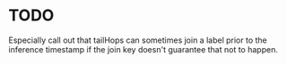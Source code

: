 # TODO

Especially call out that tailHops can sometimes join a label prior to the inference timestamp if the join key doesn't guarantee that not to happen.
